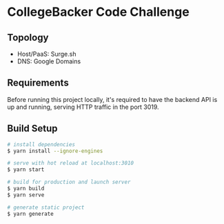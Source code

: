 # CollegeBacker Code Challenge

## Topology

- Host/PaaS: Surge.sh
- DNS: Google Domains

## Requirements

Before running this project locally, it's required to have the backend API is up and running, serving HTTP traffic in the port 3019.

## Build Setup

```bash
# install dependencies
$ yarn install --ignore-engines

# serve with hot reload at localhost:3010
$ yarn start

# build for production and launch server
$ yarn build
$ yarn serve

# generate static project
$ yarn generate
```
